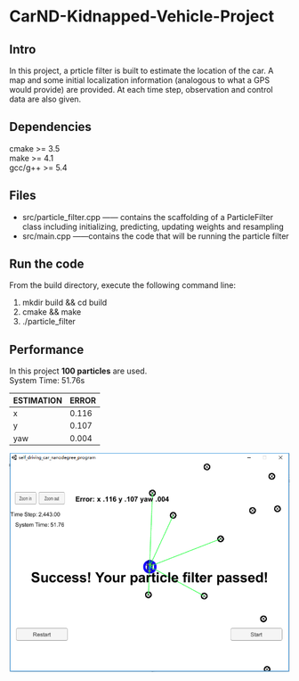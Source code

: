 # CarND-Kidnapped-Vehicle-Project                   

## Intro
In this project, a prticle filter is built to estimate the location of the car. A map and some initial localization information (analogous to what a GPS would provide) are provided. At each time step, observation and control data are also given.


## Dependencies                      
cmake >= 3.5                  
make >= 4.1                       
gcc/g++ >= 5.4                                   

## Files              
* src/particle_filter.cpp —— contains the scaffolding of a ParticleFilter class including initializing, predicting, updating weights and resampling                               
* src/main.cpp ——contains the code that will be running the particle filter

## Run the code
From the build directory, execute the following command line:                        
1. mkdir build && cd build
2. cmake && make
3. ./particle_filter               

## Performance
In this project **100 particles** are used.                              
System Time: 51.76s  

| ESTIMATION | ERROR |  
| :- | :- | 
| x | 0.116 | 
| y | 0.107 | 
| yaw | 0.004 |                             
![Image text](https://github.com/Yunying-Chen/CarND-Kidnapped-Vehicle-Project/blob/master/img/result.png)    
